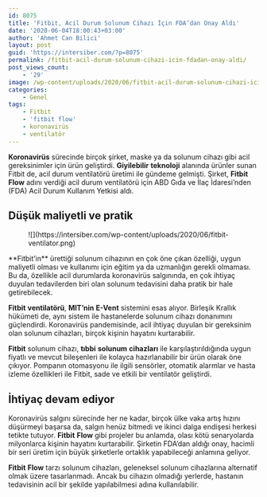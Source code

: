 ```yaml
---
id: 8075
title: 'Fitbit, Acil Durum Solunum Cihazı İçin FDA’dan Onay Aldı'
date: '2020-06-04T18:00:43+03:00'
author: 'Ahmet Can Bilici'
layout: post
guid: 'https://intersiber.com/?p=8075'
permalink: /fitbit-acil-durum-solunum-cihazi-icin-fdadan-onay-aldi/
post_views_count:
    - '29'
image: /wp-content/uploads/2020/06/fitbit-acil-durum-solunum-cihazi-icin-fda-dan-onay-aldi.jpg
categories:
    - Genel
tags:
    - Fitbit
    - 'fitbit flow'
    - koronavirüs
    - ventilatör
---
```


**Koronavirüs** sürecinde birçok şirket, maske ya da solunum cihazı gibi acil gereksinimler için ürün geliştirdi. **Giyilebilir** **teknoloji** alanında ürünler sunan Fitbit de, acil durum ventilatörü üretimi ile gündeme gelmişti. Şirket, **Fitbit** **Flow** adını verdiği acil durum ventilatörü için ABD Gıda ve İlaç İdaresi’nden (FDA) Acil Durum Kullanım Yetkisi aldı.

## Düşük maliyetli ve pratik

<figure class="wp-block-image size-large">![](https://intersiber.com/wp-content/uploads/2020/06/fitbit-ventilator.png)</figure>**Fitbit’in** ürettiği solunum cihazının en çok öne çıkan özelliği, uygun maliyetli olması ve kullanımı için eğitim ya da uzmanlığın gerekli olmaması. Bu da, özellikle acil durumlarda koronavirüs salgınında, en çok ihtiyaç duyulan tedavilerden biri olan solunum tedavisini daha pratik bir hale getirebilecek.

**Fitbit** **ventilatörü**, **MIT’nin** **E-Vent** sistemini esas alıyor. Birleşik Krallık hükümeti de, aynı sistem ile hastanelerde solunum cihazı donanımını güçlendirdi. Koronavirüs pandemisinde, acil ihtiyaç duyulan bir gereksinim olan solunum cihazları, birçok kişinin hayatını kurtarabilir.

**Fitbit** solunum cihazı, **tıbbi** **solunum** **cihazları** ile karşılaştırıldığında uygun fiyatlı ve mevcut bileşenleri ile kolayca hazırlanabilir bir ürün olarak öne çıkıyor. Pompanın otomasyonu ile ilgili sensörler, otomatik alarmlar ve hasta izleme özellikleri ile Fitbit, sade ve etkili bir ventilatör geliştirdi.

## İhtiyaç devam ediyor

Koronavirüs salgını sürecinde her ne kadar, birçok ülke vaka artış hızını düşürmeyi başarsa da, salgın henüz bitmedi ve ikinci dalga endişesi herkesi tetikte tutuyor. **Fitbit** **Flow** gibi projeler bu anlamda, olası kötü senaryolarda milyonlarca kişinin hayatını kurtarabilir. Şirketin FDA’dan aldığı onay, hacimli bir seri üretim için büyük şirketlerle ortaklık yapabileceği anlamına geliyor.

**Fitbit** **Flow** tarzı solunum cihazları, geleneksel solunum cihazlarına alternatif olmak üzere tasarlanmadı. Ancak bu cihazın olmadığı yerlerde, hastanın tedavisinin acil bir şekilde yapılabilmesi adına kullanılabilir.